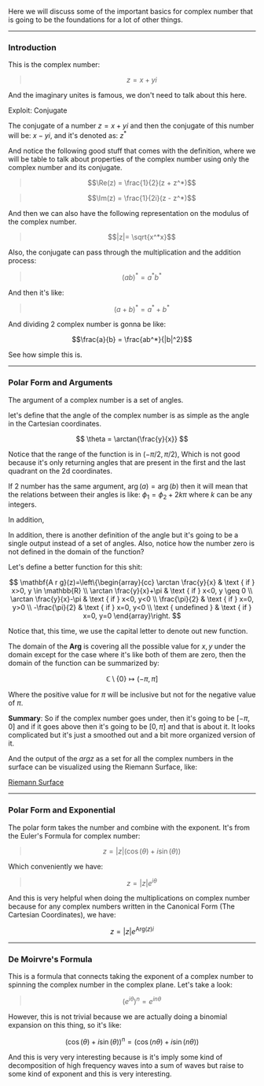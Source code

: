 Here we will discuss some of the important basics for complex number that is going to be the foundations for a lot of other things. 

---
### Introduction 

This is the complex number: 

> $$z = x + yi$$

And the imaginary unites is famous, we don't need to talk about this here. 

Exploit:  Conjugate

The conjugate of a number $z = x + yi$ and then the conjugate of this number will be: $x - yi$, and it's denoted as: $z^*$

And notice the following good stuff that comes with the definition, where we will be table to talk about properties of the complex number using only the complex number and its conjugate. 

> $$\Re(z) = \frac{1}{2}(z + z^*)$$

> $$\Im(z) = \frac{1}{2i}(z - z^*)$$

And then we can also have the following representation on the modulus of the complex number. 

> $$|z|= \sqrt{x^*x}$$

Also, the conjugate can pass through the multiplication and the addition process: 

> $$(ab)^* = a^*b^*$$

And then it's like: 

> $$(a + b)^* = a^* + b^*$$

And dividing 2 complex number is gonna be like: 

$$\frac{a}{b} = \frac{ab^*}{|b|^2}$$

See how simple this is. 

--- 
### **Polar Form and Arguments**

The argument of a complex number is a set of angles. 

let's define that the angle of the complex number is as simple as the angle in the Cartesian coordinates. 

$$
\theta = \arctan{\frac{y}{x}}
$$

Notice that the range of the function is in $(-\pi/2, \pi/2)$, Which is not good because it's only returning angles that are present in the first and the last quadrant on the 2d coordinates. 

If 2 number has the same argument, $\arg{(a)} = \arg{(b)}$ then it will mean that the relations between their angles is like: $\phi_1 = \phi_2 + 2k\pi$ where $k$ can be any integers. 

In addition, 

In addition, there is another definition of the angle but it's going to be a single output instead of a set of angles. Also, notice how the number zero is not defined in the domain of the function?

Let's define a better function for this shit: 

$$
\mathbf{A r g}(z)=\left\{\begin{array}{cc}
\arctan \frac{y}{x} & \text { if } x>0, y \in \mathbb{R} \\
\arctan \frac{y}{x}+\pi & \text { if } x<0, y \geq 0 \\
\arctan \frac{y}{x}-\pi & \text { if } x<0, y<0 \\
\frac{\pi}{2} & \text { if } x=0, y>0 \\
-\frac{\pi}{2} & \text { if } x=0, y<0 \\
\text { undefined } & \text { if } x=0, y=0
\end{array}\right.
$$

Notice that, this time, we use the capital letter to denote out new function. 

The domain of the $\mathbf{Arg}$ is covering all the possible value for $x,y$ under the domain except for the case where it's like both of them are zero, then the domain of the function can be summarized by: 

$$
	\mathbb{C}\setminus\{0\} \mapsto (-\pi, \pi]
$$

Where the positive value for $\pi$ will be inclusive but not for the negative value of $\pi$. 

**Summary**: 
So if the complex number goes under, then it's going to be $[-\pi, 0]$ and if it goes above then it's going to be $[0, \pi]$  and that is about it. 
It looks complicated but it's just a smoothed out and a bit more organized version of it. 

And the output of the $arg{z}$ as a set for all the complex numbers in the surface can be visualized using the Riemann Surface, like: 

[Riemann Surface](https://www.wikiwand.com/en/Riemann_surface)

---

### Polar Form and Exponential

The polar form takes the number and combine with the exponent. It's from the Euler's Formula for complex number: 

> $$
> z = |z|(\cos(\theta) + i\sin(\theta))
> $$

Which conveniently we have: 

> $$
> z = |z|e^{i\theta} 
> $$

And this is very helpful when doing the multiplications on complex number because for any complex numbers written in the Canonical Form (The Cartesian Coordinates), we have: 

$$
z = |z| e^{\text{Arg}{(z)}i}
$$

---

### De Moirvre's Formula

This is a formula that connects taking the exponent of a complex number to spinning the complex number in the complex plane. Let's take a look: 

> $$(e^{i\theta})^n = e^{i n \theta}$$

However, this is not trivial because we are actually doing a binomial expansion on this thing, so it's like: 

$$
(\cos(\theta) + i\sin(\theta))^n = (\cos(n\theta) + i \sin(n\theta))
$$

And this is very very interesting because is it's imply some kind of decomposition of high frequency waves into a sum of waves but raise to some kind of exponent and this is very interesting. 





